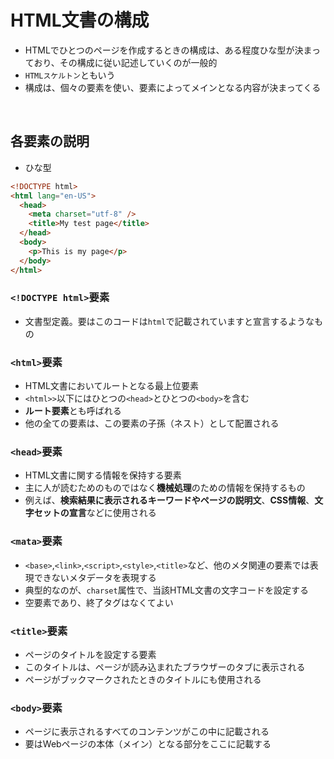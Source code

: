 # HTML文書の構成
- HTMLでひとつのページを作成するときの構成は、ある程度ひな型が決まっており、その構成に従い記述していくのが一般的
- `HTMLスケルトン`ともいう
- 構成は、個々の要素を使い、要素によってメインとなる内容が決まってくる

<br>  
  
## 各要素の説明
- ひな型
```html
<!DOCTYPE html>
<html lang="en-US">
  <head>
    <meta charset="utf-8" />
    <title>My test page</title>
  </head>
  <body>
    <p>This is my page</p>
  </body>
</html>
```
### `<!DOCTYPE html>`要素
- 文書型定義。要はこのコードは`html`で記載されていますと宣言するようなもの

### `<html>`要素
- HTML文書においてルートとなる最上位要素
- `<html>>`以下にはひとつの`<head>`とひとつの`<body>`を含む
- **ルート要素**とも呼ばれる
- 他の全ての要素は、この要素の子孫（ネスト）として配置される
  
### `<head>`要素
- HTML文書に関する情報を保持する要素
- 主に人が読むためのものではなく**機械処理**のための情報を保持するもの
- 例えば、**検索結果に表示されるキーワードやページの説明文**、**CSS情報**、**文字セットの宣言**などに使用される
  
### `<mata>`要素
- `<base>`,`<link>`,`<script>`,`<style>`,`<title>`など、他のメタ関連の要素では表現できないメタデータを表現する
- 典型的なのが、`charset`属性で、当該HTML文書の文字コードを設定する
- 空要素であり、終了タグはなくてよい

### `<title>`要素
- ページのタイトルを設定する要素
- このタイトルは、ページが読み込まれたブラウザーのタブに表示される
- ページがブックマークされたときのタイトルにも使用される

### `<body>`要素
- ページに表示されるすべてのコンテンツがこの中に記載される
- 要はWebページの本体（メイン）となる部分をここに記載する
  
<br>
  
